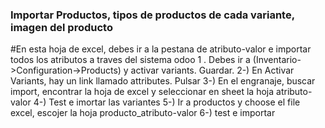 ### Importar Productos, tipos de productos de cada variante, imagen del producto

#En esta hoja de excel, debes ir a la pestana de atributo-valor e importar todos los atributos a traves del sistema odoo
1 . Debes ir a (Inventario->Configuration->Products) y activar variants.  Guardar.
2-) En Activar Variants, hay un link llamado attributes. Pulsar
3-) En el engranaje, buscar import, encontrar la hoja de excel y seleccionar en sheet la hoja atributo-valor
4-) Test e imortar las variantes
5-) Ir a productos y choose el file excel, escojer la hoja producto_atributo-valor
6-) test e importar